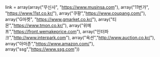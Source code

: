 link = array(array("무신사", "https://www.musinsa.com"), array("11번가", "https://www.11st.co.kr/"), array("쿠팡","https://www.coupang.com/"), array("G마켓",
"https://www.gmarket.co.kr/"), array("티몬","https://www.tmon.co.kr/"), array("위메프","https://front.wemakeprice.com"), array("인터파크","http://www.interpark.com"), array("옥션","http://www.auction.co.kr/"), array("아마존","https://www.amazon.com/"), array("ssg","https://www.ssg.com"))
